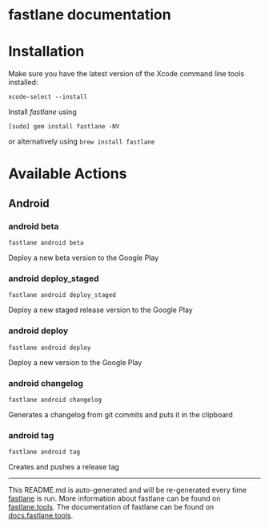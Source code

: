 fastlane documentation
================
# Installation

Make sure you have the latest version of the Xcode command line tools installed:

```
xcode-select --install
```

Install _fastlane_ using
```
[sudo] gem install fastlane -NV
```
or alternatively using `brew install fastlane`

# Available Actions
## Android
### android beta
```
fastlane android beta
```
Deploy a new beta version to the Google Play
### android deploy_staged
```
fastlane android deploy_staged
```
Deploy a new staged release version to the Google Play
### android deploy
```
fastlane android deploy
```
Deploy a new version to the Google Play
### android changelog
```
fastlane android changelog
```
Generates a changelog from git commits and puts it in the clipboard
### android tag
```
fastlane android tag
```
Creates and pushes a release tag

----

This README.md is auto-generated and will be re-generated every time [fastlane](https://fastlane.tools) is run.
More information about fastlane can be found on [fastlane.tools](https://fastlane.tools).
The documentation of fastlane can be found on [docs.fastlane.tools](https://docs.fastlane.tools).
